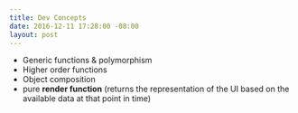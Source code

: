 ```yaml
---
title: Dev Concepts
date: 2016-12-11 17:28:00 -08:00
layout: post
---
```


- Generic functions & polymorphism
- Higher order functions
- Object composition
- pure **render function** (returns the representation of the UI based on the available data at that point in time)
